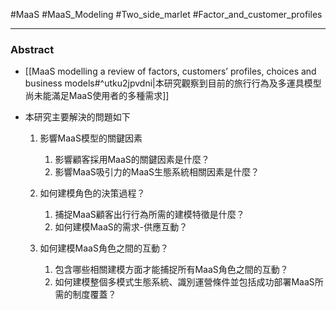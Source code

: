 #MaaS #MaaS_Modeling #Two_side_marlet #Factor_and_customer_profiles 

--- 


### Abstract
- [[MaaS modelling a review of factors, customers’ profiles, choices and business models#^utku2jpvdni|本研究觀察到目前的旅行行為及多運具模型尚未能滿足MaaS使用者的多種需求]]

- 本研究主要解決的問題如下
	1. 影響MaaS模型的關鍵因素
		1. 影響顧客採用MaaS的關鍵因素是什麼？
		2. 影響MaaS吸引力的MaaS生態系統相關因素是什麼？
	
	2. 如何建模角色的決策過程？
		1. 捕捉MaaS顧客出行行為所需的建模特徵是什麼？
		2. 如何建模MaaS的需求-供應互動？
	
	3. 如何建模MaaS角色之間的互動？
		1. 包含哪些相關建模方面才能捕捉所有MaaS角色之間的互動？
		2. 如何建模整個多模式生態系統、識別運營條件並包括成功部署MaaS所需的制度覆蓋？